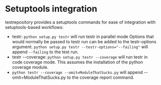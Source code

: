 # Setuptools integration

testrepository provides a setuptools commands for ease of integration with
setuptools-based workflows:

* testr:
  `python setup.py testr` will run testr in parallel mode
  Options that would normally be passed to testr run can be added to the
  testr-options argument.
  `python setup.py testr --testr-options="--failing"` will append `--failing`
  to the test run.
* testr --coverage:
  `python setup.py testr --coverage` will run testr in code coverage mode. This
  assumes the installation of the python coverage module.
* `python testr --coverage --omit=ModuleThatSucks.py` will append
  --omit=ModuleThatSucks.py to the coverage report command.

